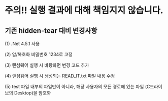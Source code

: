 # 주의!! 실행 결과에 대해 책임지지 않습니다.


## 기존 hidden-tear 대비 변경사항

(1) .Net 4.5.1 사용

(2) 암/복호화 비밀번호 1234로 고정

(3) 랜섬웨어 실행 시 바탕화면 변경 코드 추가

(4) 랜섬웨어 실행 시 생성되는 READ_IT.txt 파일 내용 수정

(5) test 파일 내부의 파일만이 아니라, 해당 사용자의 모든 경로에 있는 파일 (C드라이브의 Desktop)을 암호화
